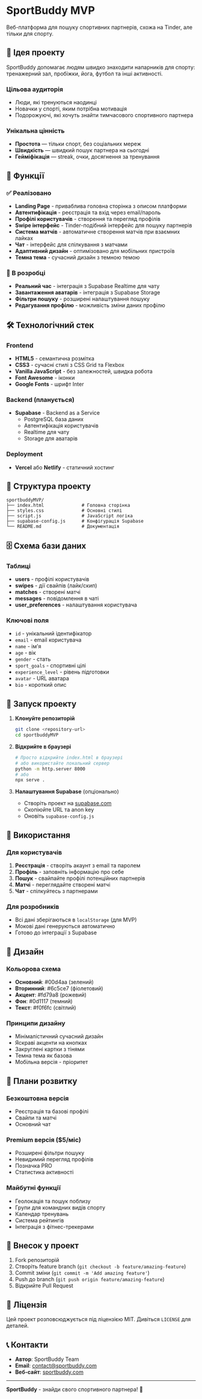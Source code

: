 # SportBuddy MVP

Веб-платформа для пошуку спортивних партнерів, схожа на Tinder, але тільки для спорту.

## 🎯 Ідея проекту

SportBuddy допомагає людям швидко знаходити напарників для спорту: тренажерний зал, пробіжки, йога, футбол та інші активності.

### Цільова аудиторія
- Люди, які тренуються наодинці
- Новачки у спорті, яким потрібна мотивація
- Подорожуючі, які хочуть знайти тимчасового спортивного партнера

### Унікальна цінність
- **Простота** — тільки спорт, без соціальних мереж
- **Швидкість** — швидкий пошук партнера на сьогодні
- **Гейміфікація** — streak, очки, досягнення за тренування

## 🚀 Функції

### ✅ Реалізовано
- **Landing Page** - приваблива головна сторінка з описом платформи
- **Автентифікація** - реєстрація та вхід через email/пароль
- **Профілі користувачів** - створення та перегляд профілів
- **Swipe інтерфейс** - Tinder-подібний інтерфейс для пошуку партнерів
- **Система матчів** - автоматичне створення матчів при взаємних лайках
- **Чат** - інтерфейс для спілкування з матчами
- **Адаптивний дизайн** - оптимізовано для мобільних пристроїв
- **Темна тема** - сучасний дизайн з темною темою

### 🔄 В розробці
- **Реальний час** - інтеграція з Supabase Realtime для чату
- **Завантаження аватарів** - інтеграція з Supabase Storage
- **Фільтри пошуку** - розширені налаштування пошуку
- **Редагування профілю** - можливість зміни даних профілю

## 🛠 Технологічний стек

### Frontend
- **HTML5** - семантична розмітка
- **CSS3** - сучасні стилі з CSS Grid та Flexbox
- **Vanilla JavaScript** - без залежностей, швидка робота
- **Font Awesome** - іконки
- **Google Fonts** - шрифт Inter

### Backend (планується)
- **Supabase** - Backend as a Service
  - PostgreSQL база даних
  - Автентифікація користувачів
  - Realtime для чату
  - Storage для аватарів

### Deployment
- **Vercel** або **Netlify** - статичний хостинг

## 📱 Структура проекту

```
sportbuddyMVP/
├── index.html              # Головна сторінка
├── styles.css              # Основні стилі
├── script.js               # JavaScript логіка
├── supabase-config.js      # Конфігурація Supabase
└── README.md               # Документація
```

## 🗄 Схема бази даних

### Таблиці
- **users** - профілі користувачів
- **swipes** - дії свайпів (лайк/скип)
- **matches** - створені матчі
- **messages** - повідомлення в чаті
- **user_preferences** - налаштування користувача

### Ключові поля
- `id` - унікальний ідентифікатор
- `email` - email користувача
- `name` - ім'я
- `age` - вік
- `gender` - стать
- `sport_goals` - спортивні цілі
- `experience_level` - рівень підготовки
- `avatar` - URL аватара
- `bio` - короткий опис

## 🚀 Запуск проекту

1. **Клонуйте репозиторій**
   ```bash
   git clone <repository-url>
   cd sportbuddyMVP
   ```

2. **Відкрийте в браузері**
   ```bash
   # Просто відкрийте index.html в браузері
   # або використайте локальний сервер
   python -m http.server 8000
   # або
   npx serve .
   ```

3. **Налаштування Supabase** (опціонально)
   - Створіть проект на [supabase.com](https://supabase.com)
   - Скопіюйте URL та anon key
   - Оновіть `supabase-config.js`

## 📱 Використання

### Для користувачів
1. **Реєстрація** - створіть акаунт з email та паролем
2. **Профіль** - заповніть інформацію про себе
3. **Пошук** - свайпайте профілі потенційних партнерів
4. **Матчі** - переглядайте створені матчі
5. **Чат** - спілкуйтесь з партнерами

### Для розробників
- Всі дані зберігаються в `localStorage` (для MVP)
- Мокові дані генеруються автоматично
- Готово до інтеграції з Supabase

## 🎨 Дизайн

### Кольорова схема
- **Основний**: #00d4aa (зелений)
- **Вторинний**: #6c5ce7 (фіолетовий)
- **Акцент**: #fd79a8 (рожевий)
- **Фон**: #0d1117 (темний)
- **Текст**: #f0f6fc (світлий)

### Принципи дизайну
- Мінімалістичний сучасний дизайн
- Яскраві акценти на кнопках
- Закруглені картки з тінями
- Темна тема як базова
- Мобільна версія - пріоритет

## 🔮 Плани розвитку

### Безкоштовна версія
- Реєстрація та базові профілі
- Свайпи та матчі
- Основний чат

### Premium версія ($5/міс)
- Розширені фільтри пошуку
- Невидимий перегляд профілів
- Позначка PRO
- Статистика активності

### Майбутні функції
- Геолокація та пошук поблизу
- Групи для командних видів спорту
- Календар тренувань
- Система рейтингів
- Інтеграція з фітнес-трекерами

## 🤝 Внесок у проект

1. Fork репозиторій
2. Створіть feature branch (`git checkout -b feature/amazing-feature`)
3. Commit зміни (`git commit -m 'Add amazing feature'`)
4. Push до branch (`git push origin feature/amazing-feature`)
5. Відкрийте Pull Request

## 📄 Ліцензія

Цей проект розповсюджується під ліцензією MIT. Дивіться `LICENSE` для деталей.

## 📞 Контакти

- **Автор**: SportBuddy Team
- **Email**: contact@sportbuddy.com
- **Веб-сайт**: [sportbuddy.com](https://sportbuddy.com)

---

**SportBuddy** - знайди свого спортивного партнера! 💪
